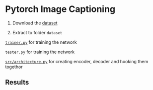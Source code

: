 Pytorch Image Captioning
========================

1. Download the [dataset](https://www.kaggle.com/dataset/e1cd22253a9b23b073794872bf565648ddbe4f17e7fa9e74766ad3707141adeb)

2. Extract to folder `dataset`


[`trainer.py`](./trainer.py) for training the network

`tester.py` for training the network

[`src/architecture.py`](./src/architecture.py) for creating encoder, decoder and hooking them togethor


## Results

